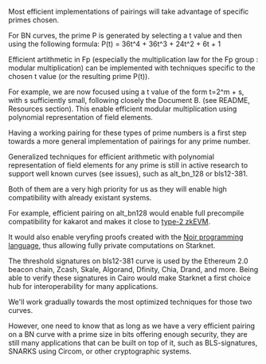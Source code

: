 Most efficient implementations of pairings will take advantage of specific primes chosen. 

For BN curves, the prime P is generated by selecting a t value and then using the following formula:
P(t) = 36t^4 + 36t^3 + 24t^2 + 6t + 1

Efficient artithmetic in Fp (especially the multiplication law for the Fp group : modular multiplication) can be implemented with techniques specific to the chosen t value (or the resulting prime P(t)). 

For example, we are now focused using a t value of the form t=2^m + s, with s sufficiently small, following closely the Document B. (see README, Resources section). 
This enable efficient modular multiplication using polynomial representation of field elements.

Having a working pairing for these types of prime numbers is a first step towards a more general implementation of pairings for any prime number.

Generalized techniques for efficient arithmetic with polynomial representation of field elements for any prime is still in active research to support well known curves (see issues), such as alt_bn_128 or bls12-381.

Both of them are a very high priority for us as they will enable high compatibility with already existant systems. 

For example, efficient pairing on alt_bn128 would enable full precompile compatibility for kakarot and makes it close to [type-2 zkEVM](https://vitalik.ca/general/2022/08/04/zkevm.html). 

It would also enable veryfing proofs created with the [Noir programming language](https://noir-lang.github.io/book/index.html), thus allowing fully private computations on Starknet. 

The threshold signatures on bls12-381 curve is used by the Ethereum 2.0 beacon chain, Zcash, Skale, Algorand, Dfinity, Chia, Drand, and more. 
Being able to verify these signatures in Cairo would make Starknet a first choice hub for interoperability for many applications. 

We'll work gradually towards the most optimized techniques for those two curves.


However, one need to know that as long as we have a very efficient pairing on a BN curve with a prime size in bits offering enough security, they are still many applications that can be built on top of it, such as BLS-signatures, SNARKS using Circom, or other cryptographic systems. 


